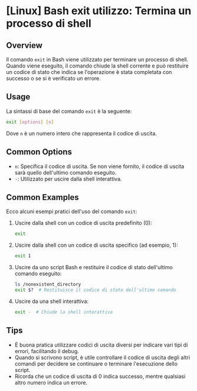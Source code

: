 # [Linux] Bash exit utilizzo: Termina un processo di shell

## Overview
Il comando `exit` in Bash viene utilizzato per terminare un processo di shell. Quando viene eseguito, il comando chiude la shell corrente e può restituire un codice di stato che indica se l'operazione è stata completata con successo o se si è verificato un errore.

## Usage
La sintassi di base del comando `exit` è la seguente:

```bash
exit [options] [n]
```

Dove `n` è un numero intero che rappresenta il codice di uscita.

## Common Options
- `n`: Specifica il codice di uscita. Se non viene fornito, il codice di uscita sarà quello dell'ultimo comando eseguito.
- `-`: Utilizzato per uscire dalla shell interattiva.

## Common Examples
Ecco alcuni esempi pratici dell'uso del comando `exit`:

1. Uscire dalla shell con un codice di uscita predefinito (0):

   ```bash
   exit
   ```

2. Uscire dalla shell con un codice di uscita specifico (ad esempio, 1):

   ```bash
   exit 1
   ```

3. Uscire da uno script Bash e restituire il codice di stato dell'ultimo comando eseguito:

   ```bash
   ls /nonexistent_directory
   exit $?  # Restituisce il codice di stato dell'ultimo comando
   ```

4. Uscire da una shell interattiva:

   ```bash
   exit -  # Chiude la shell interattiva
   ```

## Tips
- È buona pratica utilizzare codici di uscita diversi per indicare vari tipi di errori, facilitando il debug.
- Quando si scrivono script, è utile controllare il codice di uscita degli altri comandi per decidere se continuare o terminare l'esecuzione dello script.
- Ricorda che un codice di uscita di 0 indica successo, mentre qualsiasi altro numero indica un errore.